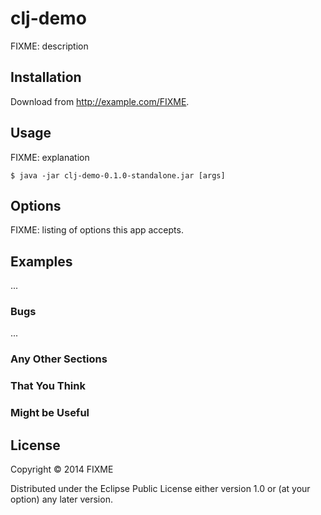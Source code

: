 # clj-demo

FIXME: description

## Installation

Download from http://example.com/FIXME.

## Usage

FIXME: explanation

    $ java -jar clj-demo-0.1.0-standalone.jar [args]

## Options

FIXME: listing of options this app accepts.

## Examples

...

### Bugs

...

### Any Other Sections
### That You Think
### Might be Useful

## License

Copyright © 2014 FIXME

Distributed under the Eclipse Public License either version 1.0 or (at
your option) any later version.
